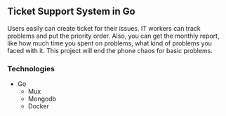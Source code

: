
## Ticket Support System in Go
Users easily can create ticket for their issues. 
IT workers can track problems and put the priority order. Also, you can get the monthly report, like how much time you spent on problems, what kind of problems you faced with it.
This project will end the phone chaos for basic problems.

### Technologies
- Go
    - Mux
    - Mongodb
    - Docker
